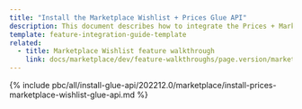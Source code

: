 ```yaml
---
title: "Install the Marketplace Wishlist + Prices Glue API"
description: This document describes how to integrate the Prices + Marketplace Wishlist Glue API feature into a Spryker project.
template: feature-integration-guide-template
related:
  - title: Marketplace Wishlist feature walkthrough
    link: docs/marketplace/dev/feature-walkthroughs/page.version/marketplace-wishlist-feature-walkthrough.html
---
```


{% include pbc/all/install-glue-api/202212.0/marketplace/install-prices-marketplace-wishlist-glue-api.md %} <!-- To edit, see /_includes/pbc/all/install-glue-api/202212.0/marketplace/install-prices-marketplace-wishlist-glue-api.md -->
